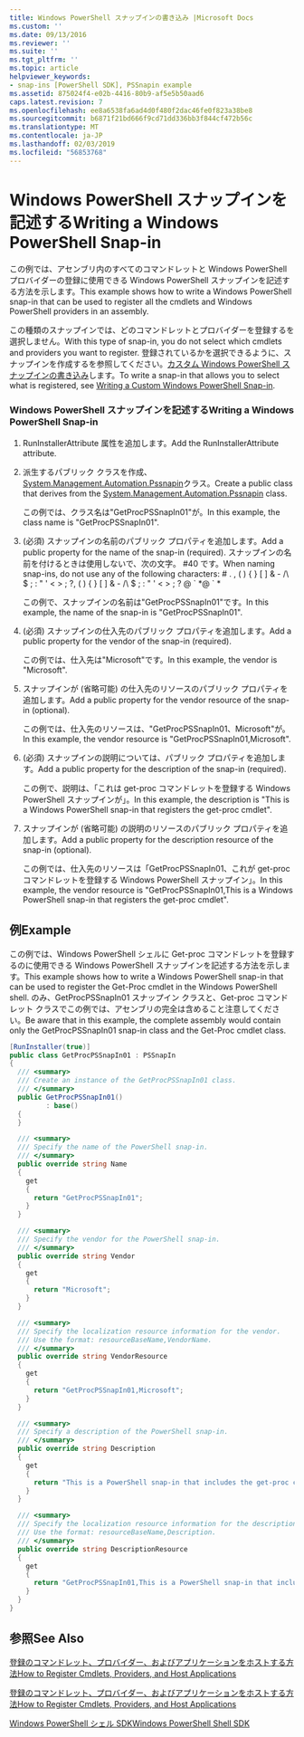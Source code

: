 ```yaml
---
title: Windows PowerShell スナップインの書き込み |Microsoft Docs
ms.custom: ''
ms.date: 09/13/2016
ms.reviewer: ''
ms.suite: ''
ms.tgt_pltfrm: ''
ms.topic: article
helpviewer_keywords:
- snap-ins [PowerShell SDK], PSSnapin example
ms.assetid: 875024f4-e02b-4416-80b9-af5e5b50aad6
caps.latest.revision: 7
ms.openlocfilehash: ee8a6538fa6ad4d0f480f2dac46fe0f823a38be8
ms.sourcegitcommit: b6871f21bd666f9cd71dd336bb3f844cf472b56c
ms.translationtype: MT
ms.contentlocale: ja-JP
ms.lasthandoff: 02/03/2019
ms.locfileid: "56853768"
---
```

# <a name="writing-a-windows-powershell-snap-in"></a><span data-ttu-id="23ff0-102">Windows PowerShell スナップインを記述する</span><span class="sxs-lookup"><span data-stu-id="23ff0-102">Writing a Windows PowerShell Snap-in</span></span>

<span data-ttu-id="23ff0-103">この例では、アセンブリ内のすべてのコマンドレットと Windows PowerShell プロバイダーの登録に使用できる Windows PowerShell スナップインを記述する方法を示します。</span><span class="sxs-lookup"><span data-stu-id="23ff0-103">This example shows how to write a Windows PowerShell snap-in that can be used to register all the cmdlets and Windows PowerShell providers in an assembly.</span></span>

<span data-ttu-id="23ff0-104">この種類のスナップインでは、どのコマンドレットとプロバイダーを登録するを選択しません。</span><span class="sxs-lookup"><span data-stu-id="23ff0-104">With this type of snap-in, you do not select which cmdlets and providers you want to register.</span></span> <span data-ttu-id="23ff0-105">登録されているかを選択できるように、スナップインを作成するを参照してください。[カスタム Windows PowerShell スナップインの書き込み](./writing-a-custom-windows-powershell-snap-in.md)します。</span><span class="sxs-lookup"><span data-stu-id="23ff0-105">To write a snap-in that allows you to select what is registered, see [Writing a Custom Windows PowerShell Snap-in](./writing-a-custom-windows-powershell-snap-in.md).</span></span>

### <a name="writing-a-windows-powershell-snap-in"></a><span data-ttu-id="23ff0-106">Windows PowerShell スナップインを記述する</span><span class="sxs-lookup"><span data-stu-id="23ff0-106">Writing a Windows PowerShell Snap-in</span></span>

1. <span data-ttu-id="23ff0-107">RunInstallerAttribute 属性を追加します。</span><span class="sxs-lookup"><span data-stu-id="23ff0-107">Add the RunInstallerAttribute attribute.</span></span>

2. <span data-ttu-id="23ff0-108">派生するパブリック クラスを作成、 [System.Management.Automation.Pssnapin](/dotnet/api/System.Management.Automation.PSSnapIn)クラス。</span><span class="sxs-lookup"><span data-stu-id="23ff0-108">Create a public class that derives from the [System.Management.Automation.Pssnapin](/dotnet/api/System.Management.Automation.PSSnapIn) class.</span></span>

    <span data-ttu-id="23ff0-109">この例では、クラス名は"GetProcPSSnapIn01"が。</span><span class="sxs-lookup"><span data-stu-id="23ff0-109">In this example, the class name is "GetProcPSSnapIn01".</span></span>

3. <span data-ttu-id="23ff0-110">(必須) スナップインの名前のパブリック プロパティを追加します。</span><span class="sxs-lookup"><span data-stu-id="23ff0-110">Add a public property for the name of the snap-in (required).</span></span> <span data-ttu-id="23ff0-111">スナップインの名前を付けるときは使用しないで、次の文字。 #40 です。</span><span class="sxs-lookup"><span data-stu-id="23ff0-111">When naming snap-ins, do not use any of the following characters: # .</span></span> <span data-ttu-id="23ff0-112">, ( ) { } [ ] & - /\ $ ; : " ' \< > ; ?</span><span class="sxs-lookup"><span data-stu-id="23ff0-112">, ( ) { } [ ] & - /\ $ ; : " ' \< > ; ?</span></span> <span data-ttu-id="23ff0-113">@ \` \*</span><span class="sxs-lookup"><span data-stu-id="23ff0-113">@ \` \*</span></span>

    <span data-ttu-id="23ff0-114">この例で、スナップインの名前は"GetProcPSSnapIn01"です。</span><span class="sxs-lookup"><span data-stu-id="23ff0-114">In this example, the name of the snap-in is "GetProcPSSnapIn01".</span></span>

4. <span data-ttu-id="23ff0-115">(必須) スナップインの仕入先のパブリック プロパティを追加します。</span><span class="sxs-lookup"><span data-stu-id="23ff0-115">Add a public property for the vendor of the snap-in (required).</span></span>

    <span data-ttu-id="23ff0-116">この例では、仕入先は"Microsoft"です。</span><span class="sxs-lookup"><span data-stu-id="23ff0-116">In this example, the vendor is "Microsoft".</span></span>

5. <span data-ttu-id="23ff0-117">スナップインが (省略可能) の仕入先のリソースのパブリック プロパティを追加します。</span><span class="sxs-lookup"><span data-stu-id="23ff0-117">Add a public property for the vendor resource of the snap-in (optional).</span></span>

    <span data-ttu-id="23ff0-118">この例では、仕入先のリソースは、"GetProcPSSnapIn01、Microsoft"が。</span><span class="sxs-lookup"><span data-stu-id="23ff0-118">In this example, the vendor resource is "GetProcPSSnapIn01,Microsoft".</span></span>

6. <span data-ttu-id="23ff0-119">(必須) スナップインの説明については、パブリック プロパティを追加します。</span><span class="sxs-lookup"><span data-stu-id="23ff0-119">Add a public property for the description of the snap-in (required).</span></span>

    <span data-ttu-id="23ff0-120">この例で、説明は、「これは get-proc コマンドレットを登録する Windows PowerShell スナップインが」。</span><span class="sxs-lookup"><span data-stu-id="23ff0-120">In this example, the description is "This is a Windows PowerShell snap-in that registers the get-proc cmdlet".</span></span>

7. <span data-ttu-id="23ff0-121">スナップインが (省略可能) の説明のリソースのパブリック プロパティを追加します。</span><span class="sxs-lookup"><span data-stu-id="23ff0-121">Add a public property for the description resource of the snap-in (optional).</span></span>

    <span data-ttu-id="23ff0-122">この例では、仕入先のリソースは「GetProcPSSnapIn01、これが get-proc コマンドレットを登録する Windows PowerShell スナップイン」。</span><span class="sxs-lookup"><span data-stu-id="23ff0-122">In this example, the vendor resource is "GetProcPSSnapIn01,This is a Windows PowerShell snap-in that registers the get-proc cmdlet".</span></span>

## <a name="example"></a><span data-ttu-id="23ff0-123">例</span><span class="sxs-lookup"><span data-stu-id="23ff0-123">Example</span></span>

<span data-ttu-id="23ff0-124">この例では、Windows PowerShell シェルに Get-proc コマンドレットを登録するのに使用できる Windows PowerShell スナップインを記述する方法を示します。</span><span class="sxs-lookup"><span data-stu-id="23ff0-124">This example shows how to write a Windows PowerShell snap-in that can be used to register the Get-Proc cmdlet in the Windows PowerShell shell.</span></span> <span data-ttu-id="23ff0-125">のみ、GetProcPSSnapIn01 スナップイン クラスと、Get-proc コマンドレット クラスでこの例では、アセンブリの完全は含めること注意してください。</span><span class="sxs-lookup"><span data-stu-id="23ff0-125">Be aware that in this example, the complete assembly would contain only the GetProcPSSnapIn01 snap-in class and the Get-Proc cmdlet class.</span></span>

```csharp
[RunInstaller(true)]
public class GetProcPSSnapIn01 : PSSnapIn
{
  /// <summary>
  /// Create an instance of the GetProcPSSnapIn01 class.
  /// </summary>
  public GetProcPSSnapIn01()
         : base()
  {
  }

  /// <summary>
  /// Specify the name of the PowerShell snap-in.
  /// </summary>
  public override string Name
  {
    get
    {
      return "GetProcPSSnapIn01";
    }
  }

  /// <summary>
  /// Specify the vendor for the PowerShell snap-in.
  /// </summary>
  public override string Vendor
  {
    get
    {
      return "Microsoft";
    }
  }

  /// <summary>
  /// Specify the localization resource information for the vendor.
  /// Use the format: resourceBaseName,VendorName.
  /// </summary>
  public override string VendorResource
  {
    get
    {
      return "GetProcPSSnapIn01,Microsoft";
    }
  }

  /// <summary>
  /// Specify a description of the PowerShell snap-in.
  /// </summary>
  public override string Description
  {
    get
    {
      return "This is a PowerShell snap-in that includes the get-proc cmdlet.";
    }
  }

  /// <summary>
  /// Specify the localization resource information for the description.
  /// Use the format: resourceBaseName,Description.
  /// </summary>
  public override string DescriptionResource
  {
    get
    {
      return "GetProcPSSnapIn01,This is a PowerShell snap-in that includes the get-proc cmdlet.";
    }
  }
}
```

## <a name="see-also"></a><span data-ttu-id="23ff0-126">参照</span><span class="sxs-lookup"><span data-stu-id="23ff0-126">See Also</span></span>

[<span data-ttu-id="23ff0-127">登録のコマンドレット、プロバイダー、およびアプリケーションをホストする方法</span><span class="sxs-lookup"><span data-stu-id="23ff0-127">How to Register Cmdlets, Providers, and Host Applications</span></span>](http://msdn.microsoft.com/en-us/a41e9054-29c8-40ab-bf2b-8ce4e7ec1c8c)

[<span data-ttu-id="23ff0-128">登録のコマンドレット、プロバイダー、およびアプリケーションをホストする方法</span><span class="sxs-lookup"><span data-stu-id="23ff0-128">How to Register Cmdlets, Providers, and Host Applications</span></span>](http://msdn.microsoft.com/en-us/a41e9054-29c8-40ab-bf2b-8ce4e7ec1c8c)

[<span data-ttu-id="23ff0-129">Windows PowerShell シェル SDK</span><span class="sxs-lookup"><span data-stu-id="23ff0-129">Windows PowerShell Shell SDK</span></span>](../windows-powershell-reference.md)
